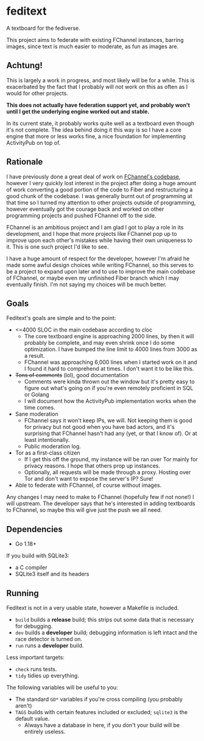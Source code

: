 # feditext

A textboard for the fediverse.

This project aims to federate with existing FChannel instances, barring images,
since text is much easier to moderate, as fun as images are.

## Achtung!

This is largely a work in progress, and most likely will be for a while.
This is exacerbated by the fact that I probably will not work on this as often
as I would for other projects.

**This does not actually have federation support yet, and probably won't until I
get the underlying engine worked out and stable.**

In its current state, it probably works quite well as a textboard even though
it's not complete.
The idea behind doing it this way is so I have a core engine that more or less
works fine, a nice foundation for implementing ActivityPub on top of.

## Rationale

I have previously done a great deal of work on [FChannel's
codebase](https://github.com/FChannel0/FChannel-Server), however I very quickly
lost interest in the project after doing a huge amount of work converting a good
portion of the code to Fiber and restructuring a good chunk of the codebase.
I was generally burnt out of programming at that time so I turned my attention
to other projects outside of programming, however eventually got the courage
back and worked on other programming projects and pushed FChannel off to the
side.

FChannel is an ambitious project and I am glad I got to play a role in its
development, and I hope that more projects like FChannel pop up to improve upon
each other's mistakes while having their own uniqueness to it.
This is one such project I'd like to see.

I have a huge amount of respect for the developer, however I'm afraid he made
some awful design choices while writing FChannel, so this serves to be a project
to expand upon later and to use to improve the main codebase of FChannel, or
maybe even my unfinished Fiber branch which I may eventually finish.
I'm not saying my choices will be much better.

## Goals

Feditext's goals are simple and to the point:

- <=4000 SLOC in the main codebase according to cloc
  - The core textboard engine is approaching 2000 lines, by then it will
    probably be complete, and may even shrink once I do some optimization.
    I have bumped the line limit to 4000 lines from 3000 as a result.
  - FChannel was approaching 6,000 lines when I started work on it and I found it
    hard to comprehend at times. I don't want it to be like this.
- ~~Tons of comments~~ (lol), good documentation
  - Comments were kinda thrown out the window but it's pretty easy to figure out
    what's going on if you're even remotely proficient in SQL or Golang
  - I will document how the ActivityPub implementation works when the time
    comes.
- Sane moderation
  - FChannel says it won't keep IPs, we will.
    Not keeping them is good for privacy but not good when you have bad actors,
    and it's surprising that FChannel hasn't had any (yet, or that I know of).
    Or at least intentionally.
  - Public moderation log.
- Tor as a first-class citizen
  - If I get this off the ground, my instance will be ran over Tor mainly for
    privacy reasons. I hope that others prop up instances.
  - Optionally, all requests will be made through a proxy.
    Hosting over Tor and don't want to expose the server's IP? Sure!
- Able to federate with FChannel, of course without images.

Any changes I may need to make to FChannel (hopefully few if not none!) I will
upstream.
The developer says that he's interested in adding textboards to FChannel, so
maybe this will give just the push we all need.

## Dependencies

- Go 1.18+

If you build with SQLite3:

- a C compiler
- SQLite3 itself and its headers

## Running

Feditext is not in a very usable state, however a Makefile is included.

- `build` builds a **release** build; this strips out some data that is
  necessary for debugging.
- `dev` builds a **developer** build; debugging information is left intact and
  the race detector is turned on.
- `run` runs a **developer** build.

Less important targets:

- `check` runs tests.
- `tidy` tidies up everything.

The following variables will be useful to you:

- The standard `GO*` variables if you're cross compiling (you probably aren't)
- `TAGS` builds with certain features included or excluded; `sqlite3` is the
  default value.
  - Always have a database in here, if you don't your build will be entirely
    useless.
